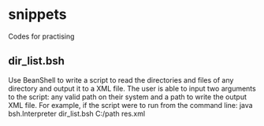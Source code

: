 # snippets
Codes for practising

## dir_list.bsh
Use BeanShell to write a script to read the directories and files of any directory and output it to a XML file.
The user is able to input two arguments to the script: any valid path on their system and a path to write the output XML file.
For example, if the script were to run from the command line:
  java bsh.Interpreter dir_list.bsh C:/path res.xml
